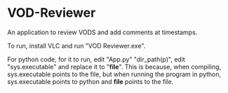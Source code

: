 # VOD-Reviewer
An application to review VODS and add comments at timestamps.

To run, install VLC and run "VOD Reviewer.exe".

For python code, for it to run, edit "App.py" "dir_path(p)", edit "sys.executable" and replace it to "__file__".
This is because, when compiling, sys.executable points to the file, but when running the program in python, sys.executable points to python and __file__ points to the file.
